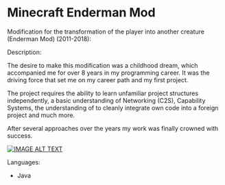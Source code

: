 # Minecraft Enderman Mod

Modification for the transformation of the player into another creature (Enderman Mod) (2011-2018):

Description:

The desire to make this modification was a childhood dream, which accompanied me for over 8 years in my
programming career.
It was the driving force that set me on my career path and my first project.

The project requires the ability to learn unfamiliar project structures independently,
a basic understanding of Networking (C2S), Capability Systems, the understanding of
to cleanly integrate own code into a foreign project and much more.

After several approaches over the years my work was finally crowned with success.

[![IMAGE ALT TEXT](http://img.youtube.com/vi/kgyzTruki-o/0.jpg)](http://www.youtube.com/watch?v=kgyzTruki-o "Enderman mod showcase")

Languages:
- Java
